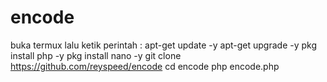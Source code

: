 # encode

buka termux lalu ketik perintah : 
apt-get update -y
apt-get upgrade -y
pkg install php -y
pkg install nano -y
git clone https://github.com/reyspeed/encode
cd encode
php encode.php
